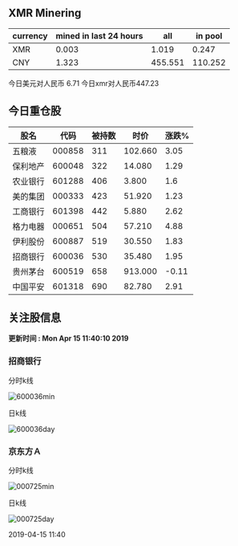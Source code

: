 ## XMR Minering

|currency|mined in last 24 hours|all|in pool|
|---|---|---|---|
|XMR|0.003|1.019|0.247|
|CNY|1.323|455.551|110.252|

今日美元对人民币 6.71	今日xmr对人民币447.23


## 今日重仓股 

|股名|代码|被持数|时价|涨跌%|
|---|---|---|---|---|
|五粮液|000858|311|102.660|3.05|
|保利地产|600048|322|14.080|1.29|
|农业银行|601288|406|3.800|1.6|
|美的集团|000333|423|51.920|1.23|
|工商银行|601398|442|5.880|2.62|
|格力电器|000651|504|57.210|4.88|
|伊利股份|600887|519|30.550|1.83|
|招商银行|600036|530|35.480|1.95|
|贵州茅台|600519|658|913.000|-0.11|
|中国平安|601318|690|82.780|2.91|

## 关注股信息
**更新时间 : Mon Apr 15 11:40:10 2019**
### 招商银行 
分时k线

![600036min](http://image.sinajs.cn/newchart/min/n/sh600036.gif)

日k线

![600036day](http://image.sinajs.cn/newchart/daily/n/sh600036.gif)

### 京东方Ａ 
分时k线

![000725min](http://image.sinajs.cn/newchart/min/n/sz000725.gif)

日k线

![000725day](http://image.sinajs.cn/newchart/daily/n/sz000725.gif)

2019-04-15 11:40